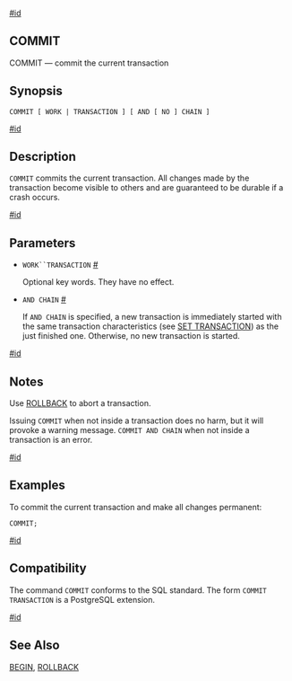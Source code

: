 [#id](#SQL-COMMIT)

## COMMIT

COMMIT — commit the current transaction

## Synopsis

```
COMMIT [ WORK | TRANSACTION ] [ AND [ NO ] CHAIN ]
```

[#id](#id-1.9.3.53.5)

## Description

`COMMIT` commits the current transaction. All changes made by the transaction become visible to others and are guaranteed to be durable if a crash occurs.

[#id](#id-1.9.3.53.6)

## Parameters



* `WORK``TRANSACTION` [#](#SQL-COMMIT-TRANSACTION)

  Optional key words. They have no effect.

* `AND CHAIN` [#](#SQL-COMMIT-CHAIN)

  If `AND CHAIN` is specified, a new transaction is immediately started with the same transaction characteristics (see [SET TRANSACTION](sql-set-transaction)) as the just finished one. Otherwise, no new transaction is started.

[#id](#id-1.9.3.53.7)

## Notes

Use [ROLLBACK](sql-rollback) to abort a transaction.

Issuing `COMMIT` when not inside a transaction does no harm, but it will provoke a warning message. `COMMIT AND CHAIN` when not inside a transaction is an error.

[#id](#id-1.9.3.53.8)

## Examples

To commit the current transaction and make all changes permanent:

```
COMMIT;
```

[#id](#id-1.9.3.53.9)

## Compatibility

The command `COMMIT` conforms to the SQL standard. The form `COMMIT TRANSACTION` is a PostgreSQL extension.

[#id](#id-1.9.3.53.10)

## See Also

[BEGIN](sql-begin), [ROLLBACK](sql-rollback)